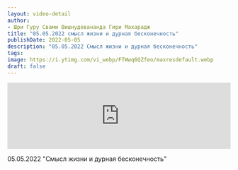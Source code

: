 ```yaml
---
layout: video-detail
author:
- Шри Гуру Свами Вишнудевананда Гири Махарадж
title: "05.05.2022 смысл жизни и дурная бесконечность"
publishDate: 2022-05-05
description: "05.05.2022 Смысл жизни и дурная бесконечность"
tags: 
image: https://i.ytimg.com/vi_webp/FTWwq6QZfeo/maxresdefault.webp
draft: false
---
```


<iframe width="100%" src="https://www.youtube.com/embed/FTWwq6QZfeo" frameborder="0" allowfullscreen=""></iframe> 

 05.05.2022 "Смысл жизни и дурная бесконечность"

  

 